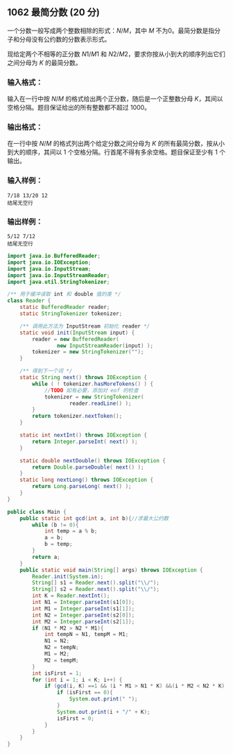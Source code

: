 ## 1062 最简分数 (20 分)

一个分数一般写成两个整数相除的形式：*N*/*M*，其中 *M* 不为0。最简分数是指分子和分母没有公约数的分数表示形式。

现给定两个不相等的正分数 *N*1/*M*1 和 *N*2/*M*2，要求你按从小到大的顺序列出它们之间分母为 *K* 的最简分数。

### 输入格式：

输入在一行中按 *N*/*M* 的格式给出两个正分数，随后是一个正整数分母 *K*，其间以空格分隔。题目保证给出的所有整数都不超过 1000。

### 输出格式：

在一行中按 *N*/*M* 的格式列出两个给定分数之间分母为 *K* 的所有最简分数，按从小到大的顺序，其间以 1 个空格分隔。行首尾不得有多余空格。题目保证至少有 1 个输出。

### 输入样例：

```in
7/18 13/20 12
结尾无空行
```

### 输出样例：

```out
5/12 7/12
结尾无空行
```



```java
import java.io.BufferedReader;
import java.io.IOException;
import java.io.InputStream;
import java.io.InputStreamReader;
import java.util.StringTokenizer;

/** 用于缓冲读取 int 和 double 值的类 */
class Reader {
    static BufferedReader reader;
    static StringTokenizer tokenizer;

    /** 调用此方法为 InputStream 初始化 reader */
    static void init(InputStream input) {
        reader = new BufferedReader(
                new InputStreamReader(input) );
        tokenizer = new StringTokenizer("");
    }

    /** 得到下一个词 */
    static String next() throws IOException {
        while ( ! tokenizer.hasMoreTokens() ) {
            //TODO 如有必要，添加对 eof 的检查
            tokenizer = new StringTokenizer(
                    reader.readLine() );
        }
        return tokenizer.nextToken();
    }

    static int nextInt() throws IOException {
        return Integer.parseInt( next() );
    }

    static double nextDouble() throws IOException {
        return Double.parseDouble( next() );
    }
    static long nextLong() throws IOException {
        return Long.parseLong( next() );
    }
}

public class Main {
    public static int gcd(int a, int b){//求最大公约数
        while (b != 0){
            int temp = a % b;
            a = b;
            b = temp;
        }
        return a;
    }
    public static void main(String[] args) throws IOException {
        Reader.init(System.in);
        String[] s1 = Reader.next().split("\\/");
        String[] s2 = Reader.next().split("\\/");
        int K = Reader.nextInt();
        int N1 = Integer.parseInt(s1[0]);
        int M1 = Integer.parseInt(s1[1]);
        int N2 = Integer.parseInt(s2[0]);
        int M2 = Integer.parseInt(s2[1]);
        if (N1 * M2 > N2 * M1){
            int tempN = N1, tempM = M1;
            N1 = N2;
            N2 = tempN;
            M1 = M2;
            M2 = tempM;
        }
        int isFirst = 1;
        for (int i = 1; i < K; i++) {
            if (gcd(i, K) ==1 && (i * M1 > N1 * K) &&(i * M2 < N2 * K)){
                if (isFirst == 0){
                    System.out.print(" ");
                }
                System.out.print(i + "/" + K);
                isFirst = 0;
            }
        }
    }
}
```

